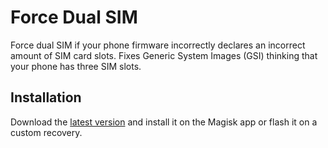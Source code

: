 # Force Dual SIM

Force dual SIM if your phone firmware incorrectly declares an incorrect amount of SIM card slots. Fixes Generic System Images (GSI) thinking that your phone has three SIM slots.

## Installation

Download the [latest version](https://github.com/IverCoder/Force-DualSIM/releases/latest) and install it on the Magisk app or flash it on a custom recovery.